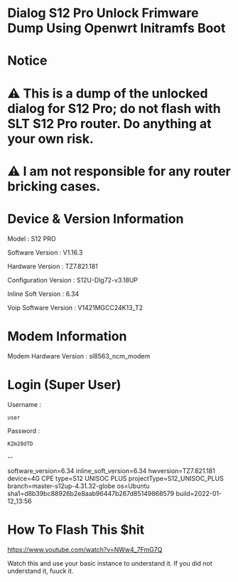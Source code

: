 # Dialog S12 Pro Unlock Frimware Dump Using Openwrt Initramfs Boot 

# Notice 
# ⚠️ This is a dump of the unlocked dialog for S12 Pro; do not flash with SLT S12 Pro router. Do anything at your own risk. 
# ⚠️ I am not responsible for any router bricking cases.



# Device & Version Information

Model : S12 PRO

Software Version : V1.16.3

Hardware Version : TZ7.821.181

Configuration Version : S12U-Dlg72-v3.18UP

Inline Soft Version : 6.34

Voip Software Version : V1421MGCC24K13_T2

# Modem Information

Modem Hardware Version : sl8563_ncm_modem

# Login (Super User)

Username : 
```
user 
```
Password : 
```
KZm28dTD
```

--

software_version=6.34
inline_soft_version=6.34
hwversion=TZ7.821.181
device=4G CPE
type=S12 UNISOC PLUS
projectType=S12_UNISOC_PLUS
branch=master-s12up-4.31.32-globe
os=Ubuntu
sha1=d8b39bc88926b2e8aab96447b267d85149868579
build=2022-01-12_13:56


# How To Flash This $hit 

https://www.youtube.com/watch?v=NWw4_7FmG7Q

 Watch this and use your basic instance to understand it. If you did not understand it, fuuck it. 
